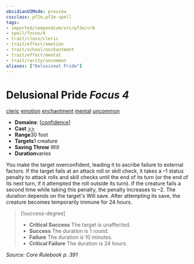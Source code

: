 ```yaml
---
obsidianUIMode: preview
cssclass: pf2e,pf2e-spell
tags:
- imported/compendium/src/pf2e/crb
- spell/focus/4
- trait/class/cleric
- trait/effect/emotion
- trait/school/enchantment
- trait/effect/mental
- trait/rarity/uncommon
aliases: ["Delusional Pride"]
---
```

# Delusional Pride *Focus 4*   
[cleric](rules/traits/cleric.md)  [emotion](emotion.md)  [enchantment](enchantment.md)  [mental](mental.md)  [uncommon](uncommon.md)  

- **Domains**: [[confidence](../setting/domains.md#Confidence)]
- **Cast** [>>](chapter-9-playing-the-game.md#Actions "Two-Action") 
- **Range**30 foot
- **Targets**1 creature
- **Saving Throw** Will
- **Duration**varies

You make the target overconfident, leading it to ascribe failure to external factors. If the target fails at an attack roll or skill check, it takes a –1 status penalty to attack rolls and skill checks until the end of its turn (or the end of its next turn, if it attempted the roll outside its turn). If the creature fails a second time while taking this penalty, the penalty increases to –2. The duration depends on the target's Will save. After attempting its save, the creature becomes temporarily immune for 24 hours.

> [!success-degree] 
> - **Critical Success** The target is unaffected.
> - **Success** The duration is 1 round.
> - **Failure** The duration is 10 minutes.
> - **Critical Failure** The duration is 24 hours.

*Source: Core Rulebook p. 391*